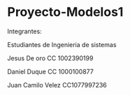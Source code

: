 # Proyecto-Modelos1

Integrantes:

Estudiantes de Ingenieria de sistemas

Jesus De oro CC 1002390199

Daniel Duque CC 1000100877

Juan Camilo Velez CC1077997236
